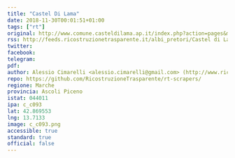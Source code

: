 ```yaml
---
title: "Castel Di Lama"
date: 2018-11-30T00:01:51+01:00
tags: ["rt"]
original: http://www.comune.casteldilama.ap.it/index.php?action=pages&m=view&p=845&lang=it
rss: http://feeds.ricostruzionetrasparente.it/albi_pretori/Castel di Lama_feed.xml
twitter: 
facebook: 
telegram: 
pdf: 
author: Alessio Cimarelli <alessio.cimarelli@gmail.com> (http://www.ricostruzionetrasparente.it)
repo: https://github.com/RicostruzioneTrasparente/rt-scrapers/
regione: Marche
provincia: Ascoli Piceno
istat: 044011
ipa: c_c093
lat: 42.869553
lng: 13.7133
image: c_c093.png
accessible: true
standard: true
official: false
---
```

